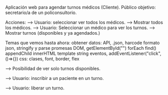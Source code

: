 Aplicación web para agendar turnos médicos (Cliente).
Público objetivo: secretario/a de un policonsultorio.

Acciones:
--> Usuario: seleccionar ver todos los médicos. --> Mostrar todos los médicos.
--> Usuario: Seleccionar un médico para ver los turnos. --> Mostrar turnos (disponibles y ya agendados.)

Temas que vemos hasta ahora:
obtener datos: API, .json, harcode
formato json, stringify y parse
promesas
DOM, getElementById("")
forEach
find()
appendChild
innerHTML
template string
eventos, addEventListener("click", ()=>{})
css: clases, font, border, flex

--> Posibilidad de ver solo turnos disponibles.

--> Usuario: inscribir a un paciente en un turno.

--> Usuario: liberar un turno.
